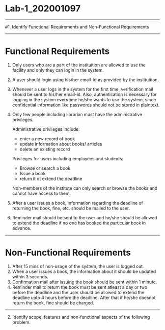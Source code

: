# Lab-1_202001097

-----------------------------------------------------------------------------------------------------------------------------------------------------------------------

#1. Identify Functional Requirements and Non-Functional Requirements

-----------------------------------------------------------------------------------------------------------------------------------------------------------------------

# Functional Requirements

1. Only users who are a part of the instituition are allowed to use the facility and only they can login in the system.

2. A user should login using his/her email-id as provided by the instituition.

3. Whenever a user logs in the system for the first time, verification mail should be sent to his/her email-id. 
Also, authentication is necessary for logging in the system everytime he/she wants to use the system, since confidential information like passwords should not be stored in plaintext.

4. Only few people including librarian must have the administrative privileges.

   Administrative privileges include:
   * enter a new record of book 
   * update information about books/ articles
   * delete an existing record

   Privileges for users including employees and students:
   * Browse or search a book
   * Issue a book
   * return it ot extend the deadline

   Non-members of the institute can only search or browse the books and cannot have access to them.

5. After a user issues a book, information regarding the deadline of returning the book, fine, etc. should be mailed to the user.

6. Reminder mail should be sent to the user and he/she should be allowed to extend the deadline if no one has booked the particular book in advance.

-----------------------------------------------------------------------------------------------------------------------------------------------------------------------

# Non-Functional Requirements

1. After 15 mins of non-usage of the system, the user is logged out.
2. When a user issues a book, the information about it should be updated within 3 seconds.
3. Confirmation mail after issuing the book should be sent within 1 minute.
4. Reminder mail to return the book must be sent atleast a day or two before the deadline and the user should be allowed to extend the deadline upto 4 hours before the deadline. After that if he/she doesnot return the book, fine should be charged.


-----------------------------------------------------------------------------------------------------------------------------------------------------------------------

2. Identify scope, features and non-functional aspects of the following problem.
